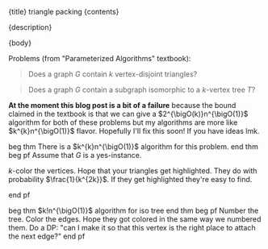 {title}
triangle packing
{contents}

{description}

{body}

Problems (from "Parameterized Algorithms" textbook): 

> Does a graph $G$ contain $k$ vertex-disjoint triangles?

> Does a graph $G$ contain a subgraph isomorphic to a $k$-vertex
tree $T$?

**At the moment this blog post is a bit of a failure**
because the bound claimed in the textbook is that we can give a
$2^{\bigO(k)}n^{\bigO(1)}$ algorithm for both of these problems
but my algorithms are more like $k^{k}n^{\bigO(1)}$ flavor. 
Hopefully I'll fix this soon!
If you have ideas lmk. 

beg thm
There is a $k^{k}n^{\bigO(1)}$ algorithm for this
problem.
end thm
beg pf
Assume that $G$ is a yes-instance. 
<!-- We give an algorithm to find $k$ vertex-disjoint triangles in -->
<!-- $G$ that succeeds with probability at least $2^{-\bigO(k)}$. -->
<!-- By repeating this algorithm $2^{\Omega(k)}$ times we can get an -->
<!-- algorithm that successfully finds $k$ such triangles with -->
<!-- $\Omega(1)$ probability. -->
<!-- In turn, if the algorithm fails to find these triangles then with -->
<!-- probability $\Omega(1)$ $G$ is a no-instance.  -->

<!-- Identify a vertex within each triangle. Call the set of these -->
<!-- vertices $T$, with $|T|=k$. -->
<!-- Randomly partition the vertices of $G$ into two parts $A\sqcup B -->
<!-- = V(G)$. With probability $2^{-k}$ all of the vertices in $T$ are -->
<!-- in $A$; assume that this happens.  -->
<!-- Randomly color the vertices of $A$ with $k$ colors.  -->
<!-- With probability at least $k!/k^{k}  \approx e^{-k}$ the vertices of $T$ -->
<!-- recieve distinct colors; assume that this happens.  -->

<!-- Now we form a bipartite graph on vertices $L\sqcup R$.  -->

<!-- The vertices $L$ will be the edges in $G[B]$. -->
<!-- The vertices $R$ will be the color classes in our coloring of -->
<!-- $G[A]$. I.e., $|R|=k$ and each vertex of $R$ corresponds to the -->
<!-- set of all vertices of a single color in $G[A]$. -->

<!-- Place an edge between edge $e\in L$ and color class $C\in R$ if -->
<!-- there is any vertex $v\in C$ which is in the common neighborhood -->
<!-- of $e\in G[B]$. -->
<!-- Now, using flow or some optimized flow variant determine whether -->
<!-- there is a matching of size $k$ in the bipartite graph on -->
<!-- $L\sqcup R$. -->

<!-- **NO THIS DOESNT WORK I was allowing myself to repeat vertices** -->


<!-- **some other ideas** -->

<!-- we can partition into 3 parts.  -->
<!-- 3DM is pretty tricky but what about k 3DM? -->

$k$-color the vertices. Hope that your triangles get highlighted.
They do with probability $\frac{1}{k^{2k}}$.
If they get highlighted they're easy to find. 

end pf


beg thm
$k!n^{\bigO(1)}$ algorithm for iso tree
end thm
beg pf
Number the tree. Color the edges. Hope they got colored in the
same way we numbered them. 
Do a DP: "can I make it so that this vertex is the right place to
attach the next edge?"
end pf

